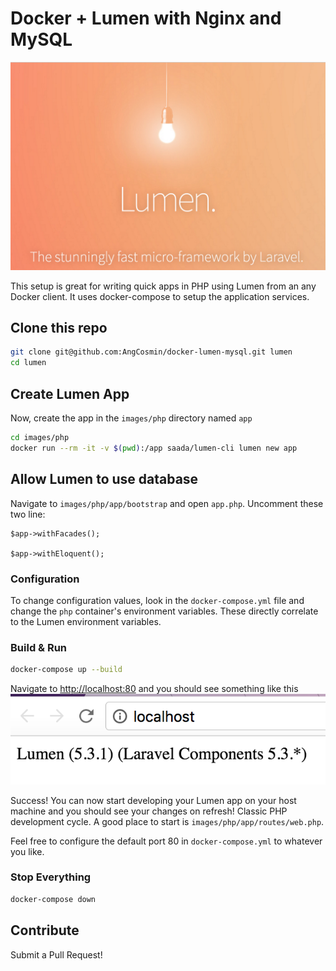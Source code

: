 # Docker + Lumen with Nginx and MySQL

![image](Lumen_splash.png)

This setup is great for writing quick apps in PHP using Lumen from an any Docker client. It uses docker-compose to setup the application services.

## Clone this repo

```bash
git clone git@github.com:AngCosmin/docker-lumen-mysql.git lumen
cd lumen
```

## Create Lumen App

Now, create the app in the `images/php` directory named `app`

```bash
cd images/php
docker run --rm -it -v $(pwd):/app saada/lumen-cli lumen new app
```

## Allow Lumen to use database

Navigate to `images/php/app/bootstrap` and open `app.php`. Uncomment these two line:  
```
$app->withFacades();

$app->withEloquent();
```

### Configuration

To change configuration values, look in the `docker-compose.yml` file and change the `php` container's environment variables. These directly correlate to the Lumen environment variables.

### Build & Run

```bash
docker-compose up --build
```

Navigate to [http://localhost:80](http://localhost:80) and you should see something like this
![image](Lumen_browser.png)

Success! You can now start developing your Lumen app on your host machine and you should see your changes on refresh! Classic PHP development cycle. A good place to start is `images/php/app/routes/web.php`.

Feel free to configure the default port 80 in `docker-compose.yml` to whatever you like.

### Stop Everything

```bash
docker-compose down
```

## Contribute

Submit a Pull Request!

